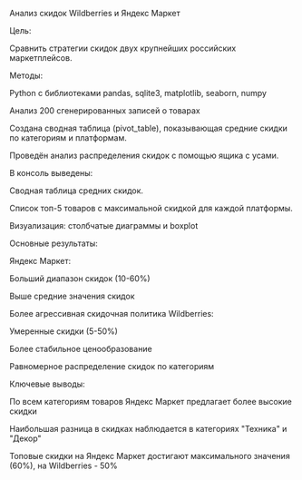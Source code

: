 Анализ скидок Wildberries и Яндекс Маркет

Цель:

Сравнить стратегии скидок двух крупнейших российских маркетплейсов.

Методы:

Python с библиотеками pandas, sqlite3, matplotlib, seaborn, numpy

Анализ 200 сгенерированных записей о товарах

Создана сводная таблица (pivot_table), показывающая средние скидки по категориям и платформам.

Проведён анализ распределения скидок с помощью ящика с усами.

В консоль выведены:

Сводная таблица средних скидок.

Список топ-5 товаров с максимальной скидкой для каждой платформы.

Визуализация: столбчатые диаграммы и boxplot

Основные результаты:

Яндекс Маркет:

Больший диапазон скидок (10-60%)

Выше средние значения скидок

Более агрессивная скидочная политика
Wildberries:

Умеренные скидки (5-50%)

Более стабильное ценообразование

Равномерное распределение скидок по категориям

Ключевые выводы:

По всем категориям товаров Яндекс Маркет предлагает более высокие скидки

Наибольшая разница в скидках наблюдается в категориях "Техника" и "Декор"

Топовые скидки на Яндекс Маркет достигают максимального значения (60%), на Wildberries - 50%
